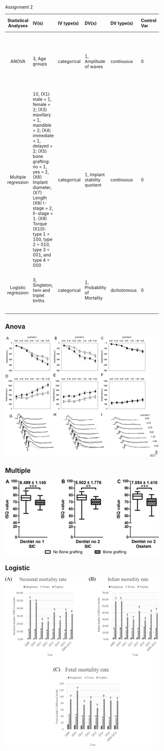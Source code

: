 





Assignment 2



| **Statistical Analyses**	|  **IV(s)**  |  **IV type(s)** |  **DV(s)**  |  **DV type(s)**  |  **Control Var** | **Control Var type**  | **Question to be answered** | **_H0_** | **alpha** | **link to paper**| 
|:----------:|:----------|:------------|:-------------|:-------------|:------------|:------------- |:------------------|:----:|:-------:|:-------|
ANOVA | 3, Age groups | categorical | 1, Amplitude of waves | continuous | 0 | - | Are there any differences in amplitude of waves among different age groups of mice | Age3 = Age6 = Age12 in means of amplitude | 0.05 | [Age-Related Changes in the Daily Rhythm of Photoreceptor Functioning and Circuitry in a Melatonin-Proficient Mouse Strain](https://journals.plos.org/plosone/article?id=10.1371/journal.pone.0037799) |
Multiple regression	|	10, (X1) male = 1, female = 2; (X3) maxillary = 1, mandible = 2; (X4) immediate = 1, delayed = 2; (X5) bone grafting: no = 1, yes = 2, (X6) Implant diameter, (X7) Length (X8) I-stage = 2, II-stage = 1. (X9) Torque  (X10): type 1 = 100, type 2 = 010, type 3 = 001, and type 4 = 000 | categorical | 1, Implant stability quotient | continuous | 0 | - | Do variables influence implant stability quotient ? | coeffcients of X1, X2,X3,~ X11 = 0 | 0.05 | [Multivariate linear regression analysis to identify general factors for quantitative predictions of implant stability quotient values](https://journals.plos.org/plosone/article?id=10.1371/journal.pone.0187010) |
Logistic regression	|	3, Singleton, twin and triplet births	|	categorical	|	1, Probability of Mortality | dichotomous	|	0	|	-	|	Are there any differences in motality rate in different birth groups?	|	Singleton = twin = triplet in Prob of mortality	|	0.05	|	[Multiple birth rates of Korea and fetal/neonatal/infant mortality in multiple gestation](https://journals.plos.org/plosone/article?id=10.1371/journal.pone.0202318) |
|||||||||

## Anova

![main plot](image/Anova.png)

## Multiple

![main plot](image/Multiple.PNG)

## Logistic

![main plot](image/Logistic.PNG)

